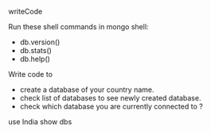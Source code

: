 writeCode

Run these shell commands in mongo shell:

- db.version()
- db.stats()
- db.help()

Write code to

- create a database of your country name.
- check list of databases to see newly created database.
- check which database you are currently connected to ?



use India
show dbs
